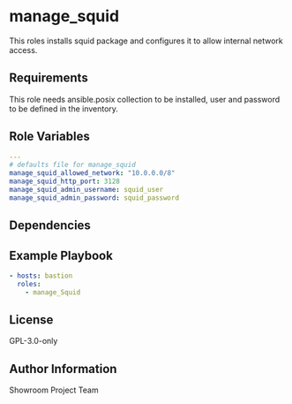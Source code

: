 manage_squid
=========

This roles installs squid package and configures it to allow internal network access.

Requirements
------------

This role needs ansible.posix collection to be installed, user and password to be defined in the inventory.

Role Variables
--------------

```yaml
---
# defaults file for manage_squid
manage_squid_allowed_network: "10.0.0.0/8"
manage_squid_http_port: 3128
manage_squid_admin_username: squid_user
manage_squid_admin_password: squid_password
```

Dependencies
------------


Example Playbook
----------------

```yaml
- hosts: bastion
  roles:
    - manage_Squid
```

License
-------

GPL-3.0-only

Author Information
------------------

Showroom Project Team
